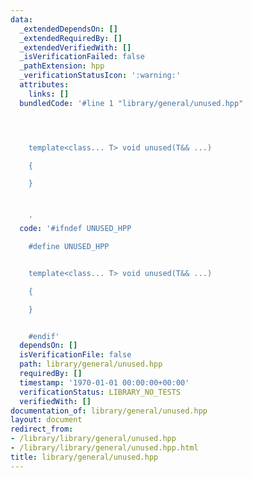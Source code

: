 ```yaml
---
data:
  _extendedDependsOn: []
  _extendedRequiredBy: []
  _extendedVerifiedWith: []
  _isVerificationFailed: false
  _pathExtension: hpp
  _verificationStatusIcon: ':warning:'
  attributes:
    links: []
  bundledCode: '#line 1 "library/general/unused.hpp"




    template<class... T> void unused(T&& ...)

    {

    }



    '
  code: '#ifndef UNUSED_HPP

    #define UNUSED_HPP


    template<class... T> void unused(T&& ...)

    {

    }


    #endif'
  dependsOn: []
  isVerificationFile: false
  path: library/general/unused.hpp
  requiredBy: []
  timestamp: '1970-01-01 00:00:00+00:00'
  verificationStatus: LIBRARY_NO_TESTS
  verifiedWith: []
documentation_of: library/general/unused.hpp
layout: document
redirect_from:
- /library/library/general/unused.hpp
- /library/library/general/unused.hpp.html
title: library/general/unused.hpp
---
```

